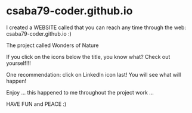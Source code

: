 # csaba79-coder.github.io

I created a WEBSITE called that you can reach any time through the web: csaba79-coder.github.io :)

The project called Wonders of Nature

If you click on the icons below the title, you know what? Check out yourself!!!

One recommendation: click on LinkedIn icon last! You will see what will happen!

Enjoy ... this happened to me throughout the project work ...

HAVE FUN and PEACE :)
